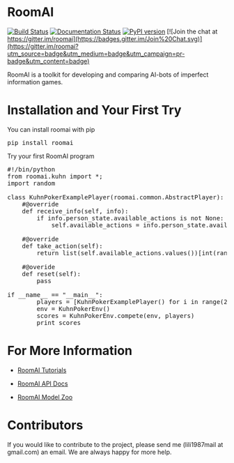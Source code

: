 # RoomAI

[![Build Status](https://travis-ci.org/roomai/RoomAI.svg?branch=master)](https://travis-ci.org/roomai/RoomAI.svg?branch=master)
[![Documentation Status](https://readthedocs.org/projects/roomai/badge/?version=latest)](http://roomai.readthedocs.io/en/latest/?badge=latest)
[![PyPI version](https://badge.fury.io/py/roomai.svg)](https://pypi.python.org/pypi/roomai)
[![Join the chat at https://gitter.im/roomai](https://badges.gitter.im/Join%20Chat.svg)](https://gitter.im/roomai?utm_source=badge&utm_medium=badge&utm_campaign=pr-badge&utm_content=badge)


RoomAI is a toolkit for developing and comparing AI-bots of imperfect information games.



# Installation and Your First Try

You can install roomai with pip

<pre>
pip install roomai
</pre>

Try your first RoomAI program


<pre>
#!/bin/python
from roomai.kuhn import *;
import random

class KuhnPokerExamplePlayer(roomai.common.AbstractPlayer):
    #@override
    def receive_info(self, info):
        if info.person_state.available_actions is not None:
            self.available_actions = info.person_state.available_actions
            
    #@override
    def take_action(self):
        return list(self.available_actions.values())[int(random.random() * len(self.available_actions))]
        
    #@overide
    def reset(self):
        pass

if __name__ == "__main__":
        players = [KuhnPokerExamplePlayer() for i in range(2)]
        env = KuhnPokerEnv()
        scores = KuhnPokerEnv.compete(env, players)
        print scores
</pre>




# For More Information

 - [RoomAI Tutorials](https://github.com/roomai/RoomAI/blob/master/roomai/README.md)
 
 - [RoomAI API Docs](http://roomai.readthedocs.io/en/latest/?badge=latest)
 
 - [RoomAI Model Zoo](https://github.com/roomai/RoomAI/blob/master/models/README.md)


# Contributors

If you would like to contribute to the project, please send me (lili1987mail at gmail.com) an email. We are always happy for more help.
